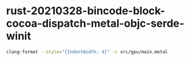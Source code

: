 # rust-20210328-bincode-block-cocoa-dispatch-metal-objc-serde-winit

```sh
clang-format --style="{IndentWidth: 4}" -i src/gpu/main.metal
```
